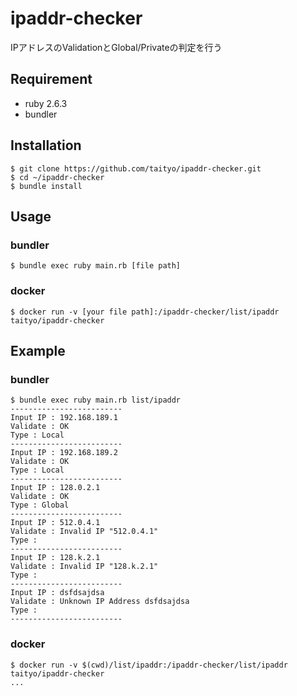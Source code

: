 # ipaddr-checker
IPアドレスのValidationとGlobal/Privateの判定を行う

## Requirement
* ruby 2.6.3
* bundler

## Installation
```
$ git clone https://github.com/taityo/ipaddr-checker.git
$ cd ~/ipaddr-checker
$ bundle install
```

## Usage
### bundler
```
$ bundle exec ruby main.rb [file path]
```

### docker
```
$ docker run -v [your file path]:/ipaddr-checker/list/ipaddr taityo/ipaddr-checker
```

## Example
### bundler
```
$ bundle exec ruby main.rb list/ipaddr 
-------------------------
Input IP : 192.168.189.1
Validate : OK
Type : Local
-------------------------
Input IP : 192.168.189.2
Validate : OK
Type : Local
-------------------------
Input IP : 128.0.2.1
Validate : OK
Type : Global
-------------------------
Input IP : 512.0.4.1
Validate : Invalid IP "512.0.4.1"
Type : 
-------------------------
Input IP : 128.k.2.1
Validate : Invalid IP "128.k.2.1"
Type : 
-------------------------
Input IP : dsfdsajdsa
Validate : Unknown IP Address dsfdsajdsa
Type : 
-------------------------
```

### docker
```
$ docker run -v $(cwd)/list/ipaddr:/ipaddr-checker/list/ipaddr taityo/ipaddr-checker
...
```
